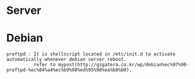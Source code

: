 # Server
  # Debian
    proftpd : It is shellscript located in /etc/init.d to activate automatically whenever debian server reboot.
              refer to mypost(http://gigatera.co.kr/wp/debian%ec%97%90-proftpd-%ec%84%a4%ec%b9%98%ed%95%98%ea%b8%b0).
